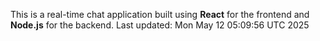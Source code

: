 This is a real-time chat application built using **React** for the frontend and **Node.js** for the backend.
Last updated: Mon May 12 05:09:56 UTC 2025
